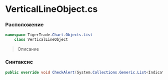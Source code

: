 
# VerticalLineObject.cs
### Расположение
```csharp
namespace TigerTrade.Chart.Objects.List  
    class VerticalLineObject
```

> Описание

### Синтаксис
```csharp
public override void CheckAlert(System.Collections.Generic.List<IndicatorBase> indicators)
```
